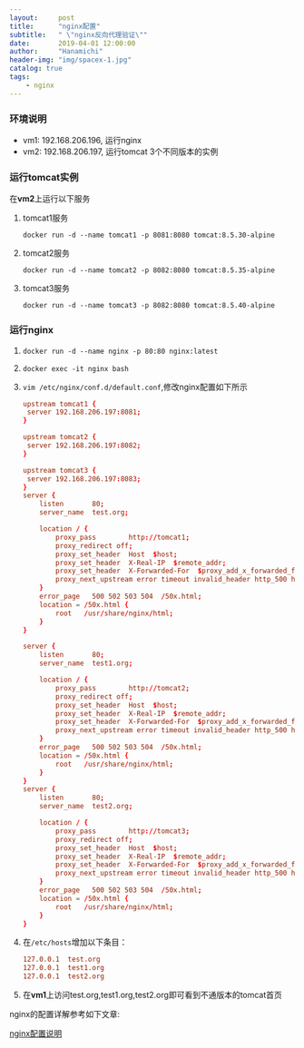```yaml
---
layout:     post
title:      "nginx配置"
subtitle:   " \"nginx反向代理验证\""
date:       2019-04-01 12:00:00
author:     "Hanamichi"
header-img: "img/spacex-1.jpg"
catalog: true
tags:
    - nginx
---
```




### 环境说明

* vm1: 192.168.206.196, 运行nginx
* vm2: 192.168.206.197, 运行tomcat 3个不同版本的实例



### 运行tomcat实例

在**vm2**上运行以下服务

1. tomcat1服务

   `docker run -d --name tomcat1 -p 8081:8080 tomcat:8.5.30-alpine`

2. tomcat2服务

   `docker run -d --name tomcat2 -p 8082:8080 tomcat:8.5.35-alpine`

3. tomcat3服务

   `docker run -d --name tomcat3 -p 8082:8080 tomcat:8.5.40-alpine`

### 运行nginx

1. `docker run -d --name nginx -p 80:80 nginx:latest`

2. `docker exec -it nginx bash`

3. `vim /etc/nginx/conf.d/default.conf`,修改nginx配置如下所示

   ```conf
   upstream tomcat1 {
   	server 192.168.206.197:8081;
   }
   
   upstream tomcat2 {
   	server 192.168.206.197:8082;
   }
   
   upstream tomcat3 {
   	server 192.168.206.197:8083;
   }
   server {
       listen       80;
       server_name  test.org;
   
       location / {
           proxy_pass        http://tomcat1;  
           proxy_redirect off;
           proxy_set_header  Host  $host;
           proxy_set_header  X-Real-IP  $remote_addr;  
           proxy_set_header  X-Forwarded-For  $proxy_add_x_forwarded_for;
           proxy_next_upstream error timeout invalid_header http_500 http_502 http_503 http_504;
       }
       error_page   500 502 503 504  /50x.html;
       location = /50x.html {
           root   /usr/share/nginx/html;
       }
   }
   
   server {
       listen       80;
       server_name  test1.org;
   
       location / {
           proxy_pass        http://tomcat2;  
           proxy_redirect off;
           proxy_set_header  Host  $host;
           proxy_set_header  X-Real-IP  $remote_addr;  
           proxy_set_header  X-Forwarded-For  $proxy_add_x_forwarded_for;
           proxy_next_upstream error timeout invalid_header http_500 http_502 http_503 http_504;
       }
       error_page   500 502 503 504  /50x.html;
       location = /50x.html {
           root   /usr/share/nginx/html;
       }
   }
   server {
       listen       80;
       server_name  test2.org;
   
       location / {
           proxy_pass        http://tomcat3;  
           proxy_redirect off;
           proxy_set_header  Host  $host;
           proxy_set_header  X-Real-IP  $remote_addr;  
           proxy_set_header  X-Forwarded-For  $proxy_add_x_forwarded_for;
           proxy_next_upstream error timeout invalid_header http_500 http_502 http_503 http_504;
       }
       error_page   500 502 503 504  /50x.html;
       location = /50x.html {
           root   /usr/share/nginx/html;
       }
   }
   ```

4. 在`/etc/hosts`增加以下条目：

   ```conf
   127.0.0.1  test.org
   127.0.0.1  test1.org
   127.0.0.1  test2.org
   ```

5. 在**vm1**上访问test.org,test1.org,test2.org即可看到不通版本的tomcat首页



nginx的配置详解参考如下文章:

[nginx配置说明](<http://seanlook.com/2015/05/17/nginx-install-and-config/>)